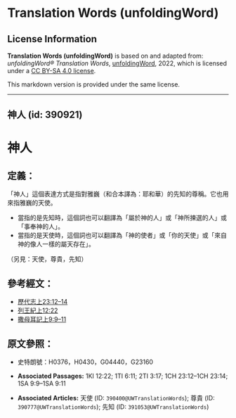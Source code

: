 # Translation Words (unfoldingWord)

## License Information

**Translation Words (unfoldingWord)** is based on and adapted from: _unfoldingWord® Translation Words_, [unfoldingWord](https://unfoldingword.org/utw), 2022, which is licensed under a [CC BY-SA 4.0 license](https://creativecommons.org/licenses/by-sa/4.0/legalcode.en).

This markdown version is provided under the same license.



--------------------------------

## 神人 (id: 390921)

神人
==

定義：
---

「神人」這個表達方式是指對雅巍（和合本譯為：耶和華）的先知的尊稱。它也用來指雅巍的天使。

* 當指的是先知時，這個詞也可以翻譯為「屬於神的人」或「神所揀選的人」或「事奉神的人」。
* 當指的是天使時，這個詞也可以翻譯為「神的使者」或「你的天使」或「來自神的像人一樣的屬天存在」。

（另見：天使，尊貴，先知）

參考經文：
-----

* [歷代志上23:12–14](https://ref.ly/1Chr23:12-1Chr23:14)
* [列王紀上12:22](https://ref.ly/1Kgs12:22)
* [撒母耳記上9:9–11](https://ref.ly/1Sam9:9-1Sam9:11)

原文參照：
-----

* 史特朗號：H0376，H0430，G04440，G23160

* **Associated Passages:** 1KI 12:22; 1TI 6:11; 2TI 3:17; 1CH 23:12–1CH 23:14; 1SA 9:9–1SA 9:11
* **Associated Articles:** 天使 (ID: `390400@UWTranslationWords`); 尊貴 (ID: `390777@UWTranslationWords`); 先知 (ID: `391053@UWTranslationWords`)

